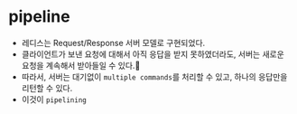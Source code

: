 # pipeline
- 레디스는 Request/Response 서버 모델로 구현되었다.
- 클라이언트가 보낸 요청에 대해서 아직 응답을 받지 못하였더라도, 서버는 새로운 요청을 계속해서 받아들일 수 있다.
- 따라서, 서버는 대기없이 `multiple commands`를 처리할 수 있고, 하나의 응답만을 리턴할 수 있다.
- 이것이 `pipelining`